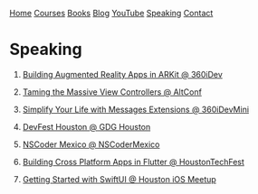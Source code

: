 [Home](https://azamsharp.github.io)
[Courses](https://www.udemy.com/user/mohammad-azam-2/)
[Books](/books)
[Blog](https://medium.com/@azamsharp)
[YouTube](https://www.youtube.com/channel/UCKvDySsrOVgUgRLhWHeyHJA?view_as=subscriber)
[Speaking](/speaking)
[Contact](/contact)

# Speaking

1) [Building Augmented Reality Apps in ARKit @ 360iDev](https://360idev.com/session-videos/?vimeography_gallery=8&vimeography_video=322048244)

2) [Taming the Massive View Controllers @ AltConf](https://academy.realm.io/posts/taming-massive-controller-altconf-2017-azam/)

3) [Simplify Your Life with Messages Extensions @ 360iDevMini](https://vimeopro.com/360conferences/360idev-min-2016/video/190009331)

4) [DevFest Houston @ GDG Houston](https://devfesthouston.com)

5) [NSCoder Mexico @ NSCoderMexico](https://www.meetup.com/NSCoderMexico/events/236813668/)

6) [Building Cross Platform Apps in Flutter @ HoustonTechFest](http://www.houstontechfest.com/sessions.html)

7) [Getting Started with SwiftUI @ Houston iOS Meetup](https://www.meetup.com/Houston-iPhone-Developers-Meetup/events/265121111/)
